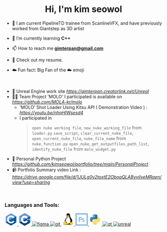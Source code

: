 <h1 align="center">Hi, I'm kim seowol</h1>

- 🔭 I am current PipelineTD trainee from ScanlineVFX, and have previously worked from Giantstep as 3D artist

- 🧐 I’m currently learning **C++**

- 📫 How to reach me **gimterpan@gmail.com**

- 📙 Check out my resume.

- ☁️ Fun fact: Big Fan of the ☁️ emoji

<br>
</p>


- 📝 Unreal Engine work site *https://gimterpan.creatorlink.net/Unreal*
- 👨‍💻 Team Project 'MOLO' I participated is available on *https://github.com/MOLA-kr/molo*
  - 'MOLO' Shot Loader Using Kitsu API ( Demonstration Video ) : *https://youtu.be/nhqHIWsesd4*
  - I participated in
    > `open nuke working file`, `new_nuke_working_file` from `loader.py`
    > `save_script`, `clear_current_nuke_file`, `open_current_nuke_file`, `nuke_file_name` from `nuke_function.py`
    > `open_nuke`, `get_outputfiles_path_list`, `identify_nuke_file` from `molo_widget.py`
- 📝 Personal Python Project *https://github.com/kimseowol/portfolio/tree/main/PersonalProject*
- 📹 Portfolio Summary video Link : *https://drive.google.com/file/d/1JULg0y2toxtE2OboqQLAByvilveMRaen/view?usp=sharing*

<br>
</p>

<h3 align="left">Languages and Tools:</h3>
<p align="left"> <a href="https://www.cprogramming.com/" target="_blank" rel="noreferrer"> <img src="https://raw.githubusercontent.com/devicons/devicon/master/icons/c/c-original.svg" alt="c" width="40" height="40"/> </a> <a href="https://www.w3schools.com/cpp/" target="_blank" rel="noreferrer"> <img src="https://raw.githubusercontent.com/devicons/devicon/master/icons/cplusplus/cplusplus-original.svg" alt="cplusplus" width="40" height="40"/> </a> <a href="https://www.figma.com/" target="_blank" rel="noreferrer"> <img src="https://www.vectorlogo.zone/logos/figma/figma-icon.svg" alt="figma" width="40" height="40"/> </a> <a href="https://git-scm.com/" target="_blank" rel="noreferrer"> <img src="https://www.vectorlogo.zone/logos/git-scm/git-scm-icon.svg" alt="git" width="40" height="40"/> </a> <a href="https://www.linux.org/" target="_blank" rel="noreferrer"> <img src="https://raw.githubusercontent.com/devicons/devicon/master/icons/linux/linux-original.svg" alt="linux" width="40" height="40"/> </a> <a href="https://www.photoshop.com/en" target="_blank" rel="noreferrer"> <img src="https://raw.githubusercontent.com/devicons/devicon/master/icons/photoshop/photoshop-line.svg" alt="photoshop" width="40" height="40"/> </a> <a href="https://www.python.org" target="_blank" rel="noreferrer"> <img src="https://raw.githubusercontent.com/devicons/devicon/master/icons/python/python-original.svg" alt="python" width="40" height="40"/> </a> <a href="https://www.qt.io/" target="_blank" rel="noreferrer"> <img src="https://upload.wikimedia.org/wikipedia/commons/0/0b/Qt_logo_2016.svg" alt="qt" width="40" height="40"/> </a> <a href="https://unrealengine.com/" target="_blank" rel="noreferrer"> <img src="https://raw.githubusercontent.com/kenangundogan/fontisto/036b7eca71aab1bef8e6a0518f7329f13ed62f6b/icons/svg/brand/unreal-engine.svg" alt="unreal" width="40" height="40"/> </a> </p>

